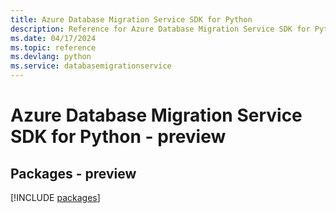 ```yaml
---
title: Azure Database Migration Service SDK for Python
description: Reference for Azure Database Migration Service SDK for Python
ms.date: 04/17/2024
ms.topic: reference
ms.devlang: python
ms.service: databasemigrationservice
---
```

# Azure Database Migration Service SDK for Python - preview
## Packages - preview
[!INCLUDE [packages](database-migration-service-index.md)]